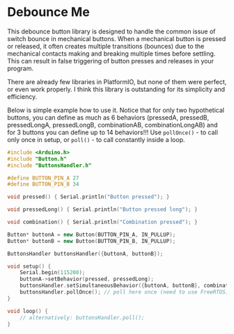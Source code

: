 # Debounce Me

This debounce button library is designed to handle the common issue of switch bounce in mechanical buttons. When a mechanical button is pressed or released, it often creates multiple transitions (bounces) due to the mechanical contacts making and breaking multiple times before settling. This can result in false triggering of button presses and releases in your program.

There are already few libraries in PlatformIO, but none of them were perfect, or even work properly. I think this library is outstanding for its simplicity and efficiency.

Below is simple example how to use it. Notice that for only two hypothetical buttons, you can define as much as 6 behaviors (pressedA, pressedB, pressedLongA, pressedLongB, combinationAB, combinationLongAB) and for 3 buttons you can define up to 14 behaviors!!!
Use `pollOnce()` - to call only once in setup, or `poll()` - to call constantly inside a loop.

```c++
#include <Arduino.h>
#include "Button.h"
#include "ButtonsHandler.h"

#define BUTTON_PIN_A 27
#define BUTTON_PIN_B 34

void pressed() { Serial.println("Button pressed"); }

void pressedLong() { Serial.println("Button pressed long"); }

void combination() { Serial.println("Combination pressed"); }

Button* buttonA = new Button(BUTTON_PIN_A, IN_PULLUP);
Button* buttonB = new Button(BUTTON_PIN_B, IN_PULLUP);

ButtonsHandler buttonsHandler({buttonA, buttonB});

void setup() {
    Serial.begin(115200);
    buttonA->setBehavior(pressed, pressedLong);
    buttonsHandler.setSimultaneousBehavior({buttonA, buttonB}, combination);
    buttonsHandler.pollOnce(); // poll here once (need to use FreeRTOS)
}

void loop() {
    // alternatively: buttonsHandler.poll();
}
```
